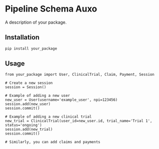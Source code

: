 # Pipeline Schema Auxo

A description of your package.

## Installation

```bash
pip install your_package

```

## Usage

```
from your_package import User, ClinicalTrial, Claim, Payment, Session

# Create a new session
session = Session()

# Example of adding a new user
new_user = User(username='example_user', npi=123456)
session.add(new_user)
session.commit()

# Example of adding a new clinical trial
new_trial = ClinicalTrial(user_id=new_user.id, trial_name='Trial 1', status='ongoing')
session.add(new_trial)
session.commit()

# Similarly, you can add claims and payments
```